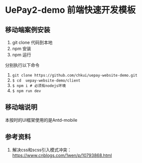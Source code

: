 # UePay2-demo 前端快速开发模板

## 移动端案例安装
1. git clone 代码到本地
2. npm 安装
3. npm 运行

分别执行以下命令
1. `git clone https://github.com/chkui/uepay-website-demo.git`
1. `$ cd  uepay-website-demo/client`
1. `$ npm i # 必须有nodejs环境`
1. `$ npm run dev`

## 移动端说明
本按时的UI框架使用的是Antd-mobile


## 参考资料

1. 解决css和scss引入模式冲突：https://www.cnblogs.com/1wen/p/10793868.html